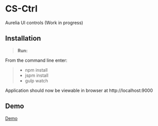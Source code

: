 CS-Ctrl
===================
Aurelia UI controls (Work in progress)


Installation
-------------

> **Run:**

From the command line enter:
> - npm install
> - jspm install
> - gulp watch

Application should now be viewable in browser at http://localhost:9000


Demo
-------------
[Demo][DemoLink]

[DemoLink]: http://csaloio.github.io/cs-ctrl/